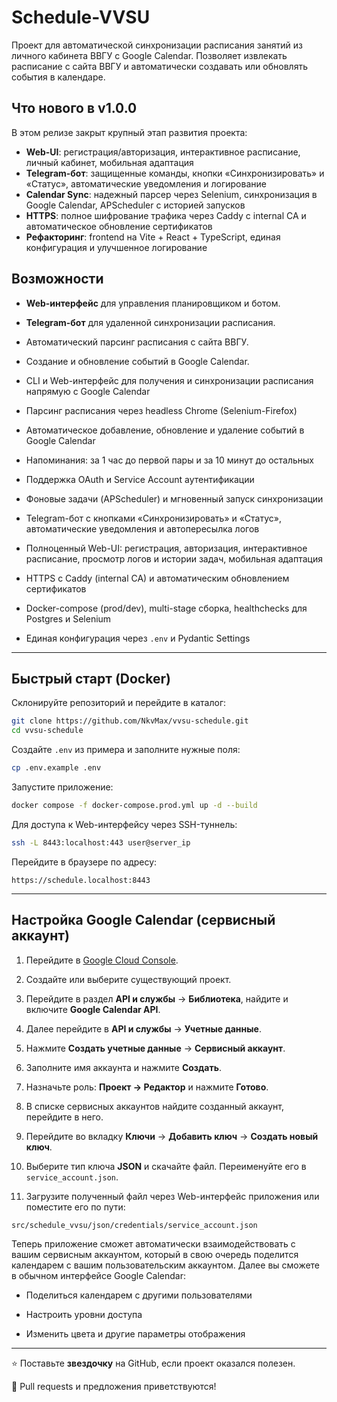 # Schedule-VVSU

Проект для автоматической синхронизации расписания занятий из личного кабинета ВВГУ с Google Calendar. Позволяет извлекать расписание с сайта ВВГУ и автоматически создавать или обновлять события в календаре.

## Что нового в v1.0.0

В этом релизе закрыт крупный этап развития проекта:

- **Web-UI**: регистрация/авторизация, интерактивное расписание, личный кабинет, мобильная адаптация  
- **Telegram-бот**: защищенные команды, кнопки «Синхронизировать» и «Статус», автоматические уведомления и логирование  
- **Calendar Sync**: надежный парсер через Selenium, синхронизация в Google Calendar, APScheduler с историей запусков  
- **HTTPS**: полное шифрование трафика через Caddy с internal CA и автоматическое обновление сертификатов  
- **Рефакторинг**: frontend на Vite + React + TypeScript, единая конфигурация и улучшенное логирование  

## Возможности

- **Web-интерфейс** для управления планировщиком и ботом.
    
- **Telegram-бот** для удаленной синхронизации расписания.
    
- Автоматический парсинг расписания с сайта ВВГУ.
    
- Создание и обновление событий в Google Calendar.
    

- CLI и Web-интерфейс для получения и синхронизации расписания напрямую с Google Calendar  
- Парсинг расписания через headless Chrome (Selenium-Firefox)  
- Автоматическое добавление, обновление и удаление событий в Google Calendar  
- Напоминания: за 1 час до первой пары и за 10 минут до остальных  
- Поддержка OAuth и Service Account аутентификации  
- Фоновые задачи (APScheduler) и мгновенный запуск синхронизации  
- Telegram-бот с кнопками «Синхронизировать» и «Статус», автоматические уведомления и автопересылка логов  
- Полноценный Web-UI: регистрация, авторизация, интерактивное расписание, просмотр логов и истории задач, мобильная адаптация  
- HTTPS с Caddy (internal CA) и автоматическим обновлением сертификатов  
- Docker-compose (prod/dev), multi-stage сборка, healthchecks для Postgres и Selenium  
- Единая конфигурация через `.env` и Pydantic Settings  


---

## Быстрый старт (Docker)

Склонируйте репозиторий и перейдите в каталог:

```bash
git clone https://github.com/NkvMax/vvsu-schedule.git
cd vvsu-schedule
```

Создайте `.env` из примера и заполните нужные поля:

```bash
cp .env.example .env
```

Запустите приложение:

```bash
docker compose -f docker-compose.prod.yml up -d --build
```

Для доступа к Web-интерфейсу через SSH-туннель:

```bash
ssh -L 8443:localhost:443 user@server_ip
```

Перейдите в браузере по адресу:

```
https://schedule.localhost:8443
```

---

## Настройка Google Calendar (сервисный аккаунт)

1. Перейдите в [Google Cloud Console](https://console.cloud.google.com/).
    
2. Создайте или выберите существующий проект.
    
3. Перейдите в раздел **API и службы** → **Библиотека**, найдите и включите **Google Calendar API**.
    
4. Далее перейдите в **API и службы** → **Учетные данные**.
    
5. Нажмите **Создать учетные данные** → **Сервисный аккаунт**.
    
6. Заполните имя аккаунта и нажмите **Создать**.
    
7. Назначьте роль: **Проект → Редактор** и нажмите **Готово**.
    
8. В списке сервисных аккаунтов найдите созданный аккаунт, перейдите в него.
    
9. Перейдите во вкладку **Ключи** → **Добавить ключ** → **Создать новый ключ**.
    
10. Выберите тип ключа **JSON** и скачайте файл. Переименуйте его в `service_account.json`.
    
11. Загрузите полученный файл через Web-интерфейс приложения или поместите его по пути:
    

```
src/schedule_vvsu/json/credentials/service_account.json
```

Теперь приложение сможет автоматически взаимодействовать с вашим сервисным аккаунтом, который в свою очередь поделится календарем с вашим пользовательским аккаунтом. Далее вы сможете в обычном интерфейсе Google Calendar:

- Поделиться календарем с другими пользователями

- Настроить уровни доступа

- Изменить цвета и другие параметры отображения

---

⭐️ Поставьте **звездочку** на GitHub, если проект оказался полезен. 

🚀 Pull requests и предложения приветствуются!